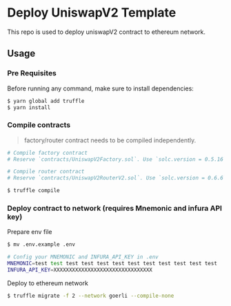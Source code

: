 # Deploy UniswapV2 Template

This repo is used to deploy uniswapV2 contract to ethereum network.

## Usage

### Pre Requisites

Before running any command, make sure to install dependencies:

```sh
$ yarn global add truffle
$ yarn install
```

### Compile contracts

> factory/router contract needs to be compiled independently.

```sh
# Compile factory contract
# Reserve `contracts/UniswapV2Factory.sol`. Use `solc.version = 0.5.16` in `truffle-config.js`

# Compile router contract
# Reserve `contracts/UniswapV2RouterV2.sol`. Use `solc.version = 0.6.6` in `truffle-config.js`

$ truffle compile
```

### Deploy contract to network (requires Mnemonic and infura API key)

Prepare env file

```sh
$ mv .env.example .env

# Config your MNEMONIC and INFURA_API_KEY in .env
MNEMONIC=test test test test test test test test test test test test
INFURA_API_KEY=XXXXXXXXXXXXXXXXXXXXXXXXXXXXXXXX
```

Deploy to ethereum network

```sh
$ truffle migrate -f 2 --network goerli --compile-none
```

